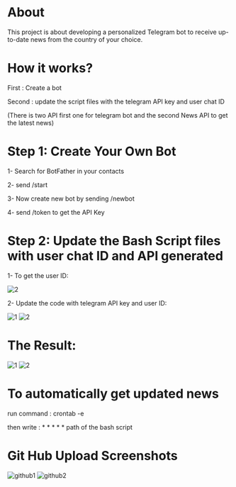 # About
This project is about developing a personalized Telegram bot to receive up-to-date news from the country of your choice.
# How it works?
First : Create a bot

Second : update the script files with the telegram API key and user chat ID

(There is two API first one for telegram bot and the second News API to get the latest news)
# Step 1: Create Your Own Bot 
1- Search for BotFather in your contacts 

2- send /start

3- Now create new bot by sending /newbot

4- send /token to get the API Key

# Step 2: Update the Bash Script files with user chat ID and API generated

1- To get the user ID:

![2](https://github.com/MariamAlHalabi/TelegramBot_LatestNews/assets/146833815/34d298a6-90e8-4303-9d8a-c9225990fb0a)

2- Update the code with telegram API key and user ID:

![1](https://github.com/MariamAlHalabi/TelegramBot_LatestNews/assets/146833815/9ea117ac-26c6-4959-89a4-6aab1ba07f03)
![2](https://github.com/MariamAlHalabi/TelegramBot_LatestNews/assets/146833815/d7c97671-aac3-4a54-b376-adfd7560f7de)

# The Result:

![1](https://github.com/MariamAlHalabi/TelegramBot_LatestNews/assets/146833815/33e29e21-b08e-4230-97be-3c4bdb1373bc)
![2](https://github.com/MariamAlHalabi/TelegramBot_LatestNews/assets/146833815/a7d94909-7091-4cd3-b35d-458953834130)

# To automatically get updated news 

run command : crontab -e

then write : * * * * * path of the bash script 

# Git Hub Upload Screenshots

![github1](https://github.com/MariamAlHalabi/TelegramBot_LatestNews/assets/146833815/74ddf865-7b94-47cb-8c4c-87266dd3ff7d)
![github2](https://github.com/MariamAlHalabi/TelegramBot_LatestNews/assets/146833815/9858462b-8984-4d79-8cd9-e9e9db40c2a5)


